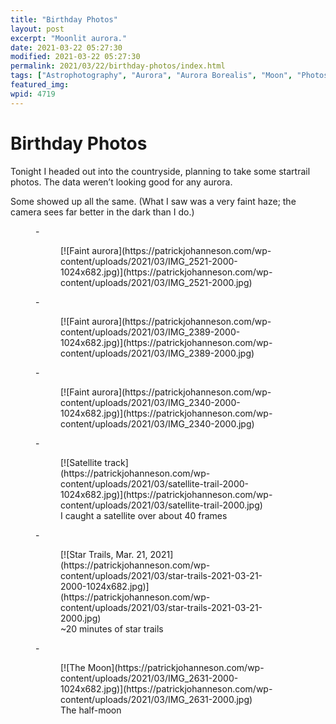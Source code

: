 ```yaml
---
title: "Birthday Photos"
layout: post
excerpt: "Moonlit aurora."
date: 2021-03-22 05:27:30
modified: 2021-03-22 05:27:30
permalink: 2021/03/22/birthday-photos/index.html
tags: ["Astrophotography", "Aurora", "Aurora Borealis", "Moon", "Photos"]
featured_img: 
wpid: 4719
---
```


# Birthday Photos

Tonight I headed out into the countryside, planning to take some startrail photos. The data weren’t looking good for any aurora.

Some showed up all the same. (What I saw was a very faint haze; the camera sees far better in the dark than I do.)

<figure class="is-layout-flex wp-block-gallery-140 wp-block-gallery columns-3 is-cropped">- <figure>[![Faint aurora](https://patrickjohanneson.com/wp-content/uploads/2021/03/IMG_2521-2000-1024x682.jpg)](https://patrickjohanneson.com/wp-content/uploads/2021/03/IMG_2521-2000.jpg)</figure>
- <figure>[![Faint aurora](https://patrickjohanneson.com/wp-content/uploads/2021/03/IMG_2389-2000-1024x682.jpg)](https://patrickjohanneson.com/wp-content/uploads/2021/03/IMG_2389-2000.jpg)</figure>
- <figure>[![Faint aurora](https://patrickjohanneson.com/wp-content/uploads/2021/03/IMG_2340-2000-1024x682.jpg)](https://patrickjohanneson.com/wp-content/uploads/2021/03/IMG_2340-2000.jpg)</figure>
- <figure>[![Satellite track](https://patrickjohanneson.com/wp-content/uploads/2021/03/satellite-trail-2000-1024x682.jpg)](https://patrickjohanneson.com/wp-content/uploads/2021/03/satellite-trail-2000.jpg)<figcaption class="blocks-gallery-item__caption">I caught a satellite over about 40 frames</figcaption></figure>
- <figure>[![Star Trails, Mar. 21, 2021](https://patrickjohanneson.com/wp-content/uploads/2021/03/star-trails-2021-03-21-2000-1024x682.jpg)](https://patrickjohanneson.com/wp-content/uploads/2021/03/star-trails-2021-03-21-2000.jpg)<figcaption class="blocks-gallery-item__caption">~20 minutes of star trails</figcaption></figure>
- <figure>[![The Moon](https://patrickjohanneson.com/wp-content/uploads/2021/03/IMG_2631-2000-1024x682.jpg)](https://patrickjohanneson.com/wp-content/uploads/2021/03/IMG_2631-2000.jpg)<figcaption class="blocks-gallery-item__caption">The half-moon</figcaption></figure>

</figure>